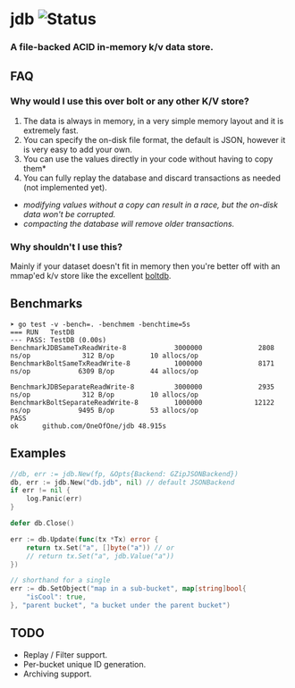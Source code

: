 # jdb ![Status](https://img.shields.io/badge/status-beta-red.svg)

### A file-backed ACID in-memory k/v data store.

## FAQ

### Why would I use this over bolt or any other K/V store?

1. The data is always in memory, in a very simple memory layout and it is extremely fast.
2. You can specify the on-disk file format, the default is JSON, however
it is very easy to add your own.
3. You can use the values directly in your code without having to copy them*
4. You can fully replay the database and discard transactions as needed (not implemented yet).

* *modifying values without a copy can result in a race, but the on-disk data won't be corrupted.*
* *compacting the database will remove older transactions.*

### Why shouldn't I use this?

Mainly if your dataset doesn't fit in memory then you're better off with
an mmap'ed k/v store like the excellent [boltdb](https://github.com/boltdb/bolt).

## Benchmarks

```
➤ go test -v -bench=. -benchmem -benchtime=5s
=== RUN   TestDB
--- PASS: TestDB (0.00s)
BenchmarkJDBSameTxReadWrite-8            3000000              2808 ns/op             312 B/op         10 allocs/op
BenchmarkBoltSameTxReadWrite-8           1000000              8171 ns/op            6309 B/op         44 allocs/op

BenchmarkJDBSeparateReadWrite-8          3000000              2935 ns/op             312 B/op         10 allocs/op
BenchmarkBoltSeparateReadWrite-8         1000000             12122 ns/op            9495 B/op         53 allocs/op
PASS
ok      github.com/OneOfOne/jdb 48.915s
```

## Examples

```go
//db, err := jdb.New(fp, &Opts{Backend: GZipJSONBackend})
db, err := jdb.New("db.jdb", nil) // default JSONBackend
if err != nil {
	log.Panic(err)
}

defer db.Close()

err := db.Update(func(tx *Tx) error {
	return tx.Set("a", []byte("a")) // or
	// return tx.Set("a", jdb.Value("a"))
})

// shorthand for a single
err := db.SetObject("map in a sub-bucket", map[string]bool{
	"isCool": true,
}, "parent bucket", "a bucket under the parent bucket")
```

## TODO

* Replay / Filter support.
* Per-bucket unique ID generation.
* Archiving support.
